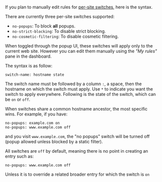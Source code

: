 If you plan to manually edit rules for [per-site switches](https://github.com/gorhill/uBlock/wiki/Quick-guide:-popup-user-interface#the-site-based-switches), here is the syntax.

There are currently three per-site switches supported:

- `no-popups`: To block **all** popups.
- `no-strict-blocking`: To disable strict blocking.
- `no-cosmetic-filtering`: To disable cosmetic filtering.

When toggled through the popup UI, these switches will apply only to the current web site. However you can edit them manually using the _"My rules"_ pane in the dashboard.

The syntax is as follow:

    switch-name: hostname state

The switch name must be followed by a column `:`, a space, then the hostname on which the switch must apply. Use `*` to indicate you want the switch to apply everywhere. Following is the state of the switch, which can be `on` or `off`.

When switches share a common hostname ancestor, the most specific wins. For example, if you have:

    no-popups: example.com on
    no-popups: www.example.com off

and you visit `www.example.com`, the "no popups" switch will be turned off (popup allowed unless blocked by a static filter).

All switches are `off` by default, meaning there is no point in creating an entry such as:

    no-popups: www.example.com off

Unless it is to override a related broader entry for which the switch is `on`
